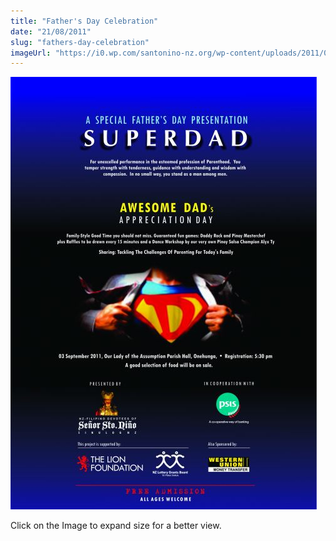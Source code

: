 ```yaml
---
title: "Father's Day Celebration"
date: "21/08/2011"
slug: "fathers-day-celebration"
imageUrl: "https://i0.wp.com/santonino-nz.org/wp-content/uploads/2011/08/superdadfinalposter.jpg?resize=490%2C692"
---
```


[![](assets\images\superdadfinalposter.jpg "superdadfinalposter")](https://i0.wp.com/santonino-nz.org/wp-content/uploads/2011/08/superdadfinalposter.jpg)

Click on the Image to expand size for a better view.